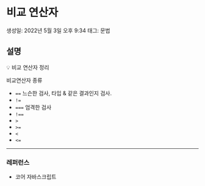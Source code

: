 # 비교 연산자

생성일: 2022년 5월 3일 오후 9:34
태그: 문법

## 설명

<aside>
💡 비교 연산자 정리

</aside>

비교연산자 종류

- `==` 느슨한 검사, 타입 & 같은 결과인지 검사.
- `!=`
- `===` 엄격한 검사
- `!==`
- `>`
- `>=`
- `<`
- `<=`

---

### 레퍼런스

- 코어 자바스크립트
